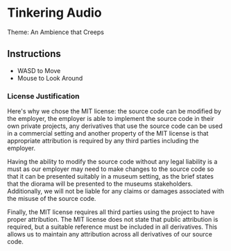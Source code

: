# Tinkering Audio
Theme: An Ambience that Creeps

## Instructions
* WASD to Move
* Mouse to Look Around

### License Justification

Here's why we chose the MIT license: the source code can be modified by the employer, the employer is able to implement the source code in their own private projects, any derivatives that use the source code can be used in a commercial setting and another property of the MIT license is that appropriate attribution is required by any third parties including the employer.

Having the ability to modify the source code without any legal liability is a must as our employer may need to make changes to the source code so that it can be presented suitably in a museum setting, as the brief states that the diorama will be presented to the museums stakeholders. Additionally, we will not be liable for any claims or damages associated with the misuse of the source code.

Finally, the MIT license requires all third parties using the project to have proper attribution. The MIT license does not state that public attribution is required, but a suitable reference must be included in all derivatives. This allows us to maintain any attribution across all derivatives of our source code.
